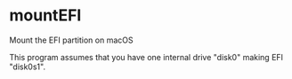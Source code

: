 # mountEFI
Mount the EFI partition on macOS

This program assumes that you have one internal drive "disk0" making EFI "disk0s1".
